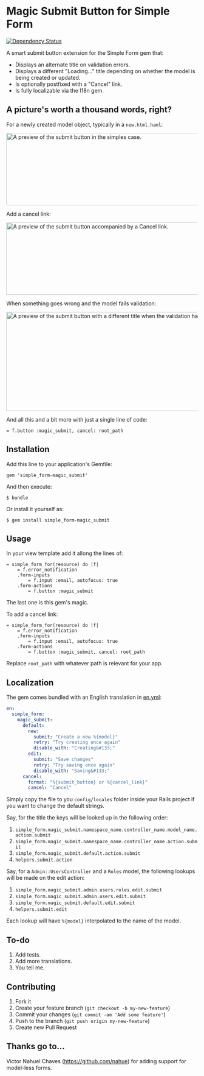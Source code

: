 # Magic Submit Button for Simple Form

[![Dependency Status](https://gemnasium.com/eploko/simple_form-magic_submit.png)](https://gemnasium.com/eploko/simple_form-magic_submit)

A smart submit button extension for the Simple Form gem that:

- Displays an alternate title on validation errors.
- Displays a different "Loading..." title depending on whether the model is being created or updated.
- Is optionally postfixed with a "Cancel" link.
- Is fully localizable via the I18n gem.

## A picture's worth a thousand words, right?

For a newly created model object, typically in a `new.html.haml`:

<img src="https://raw.github.com/eploko/simple_form-magic_submit/master/preview/01-submit.png" width="720" height="190" alt="A preview of the submit button in the simples case."/>

Add a cancel link:

<img src="https://raw.github.com/eploko/simple_form-magic_submit/master/preview/02-submit-with-cancel.png" width="720" height="190" alt="A preview of the submit button accompanied by a Cancel link."/>

When something goes wrong and the model fails validation:

<img src="https://raw.github.com/eploko/simple_form-magic_submit/master/preview/03-model-invalid.png" width="720" height="260" alt="A preview of the submit button with a different title when the validation has failed."/>

And all this and a bit more with just a single line of code:

```haml
= f.button :magic_submit, cancel: root_path
```

## Installation

Add this line to your application's Gemfile:

    gem 'simple_form-magic_submit'

And then execute:

    $ bundle

Or install it yourself as:

    $ gem install simple_form-magic_submit

## Usage

In your view template add it allong the lines of:

```haml
= simple_form_for(resource) do |f|
    = f.error_notification
    .form-inputs
        = f.input :email, autofocus: true
    .form-actions
        = f.button :magic_submit
```

The last one is this gem's magic.

To add a cancel link:

```haml
= simple_form_for(resource) do |f|
    = f.error_notification
    .form-inputs
        = f.input :email, autofocus: true
    .form-actions
        = f.button :magic_submit, cancel: root_path
```

Replace `root_path` with whatever path is relevant for your app.

## Localization

The gem comes bundled with an English translation in [en.yml](https://github.com/eploko/simple_form-magic_submit/blob/master/locales/en.yml):

```yaml
en:
  simple_form:
    magic_submit:
      default:
        new:
          submit: "Create a new %{model}"
          retry: "Try creating once again"
          disable_with: "Creating&#133;"
        edit:
          submit: "Save changes"
          retry: "Try saving once again"
          disable_with: "Saving&#133;"
      cancel:
        format: "%{submit_button} or %{cancel_link}"
        cancel: "Cancel"
```

Simply copy the file to you `config/locales` folder inside your Rails project if you want to change the default strings.

Say, for the title the keys will be looked up in the following order:

1. `simple_form.magic_submit.namespace_name.controller_name.model_name.action.submit`
2. `simple_form.magic_submit.namespace_name.controller_name.action.submit`
3. `simple_form.magic_submit.default.action.submit`
4. `helpers.submit.action`

Say, for a `Admin::UsersController` and a `Roles` model, the following lookups will be
made on the edit action:

1. `simple_form.magic_submit.admin.users.roles.edit.submit`
2. `simple_form.magic_submit.admin.users.edit.submit`
3. `simple_form.magic_submit.default.edit.submit`
4. `helpers.submit.edit`

Each lookup will have `%{model}` interpolated to the name of the model.

## To-do

1. Add tests.
2. Add more translations.
3. You tell me.

## Contributing

1. Fork it
2. Create your feature branch (`git checkout -b my-new-feature`)
3. Commit your changes (`git commit -am 'Add some feature'`)
4. Push to the branch (`git push origin my-new-feature`)
5. Create new Pull Request

## Thanks go to...

Victor Nahuel Chaves (https://github.com/nahue) for adding support for model-less forms.

